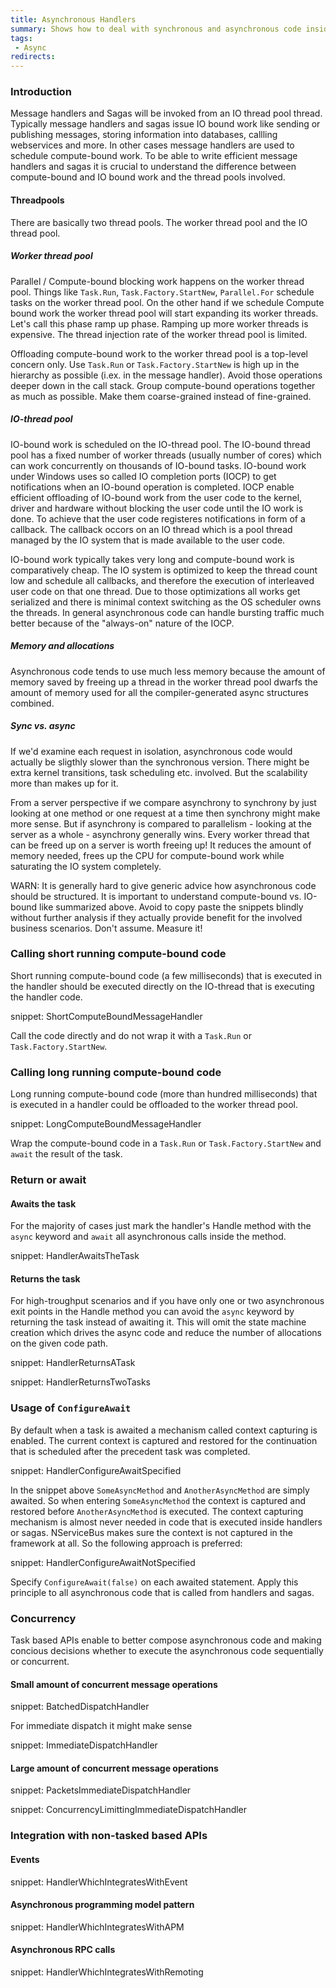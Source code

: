```yaml
---
title: Asynchronous Handlers
summary: Shows how to deal with synchronous and asynchronous code inside asynchronous handlers
tags:
 - Async
redirects:
---
```


### Introduction

Message handlers and Sagas will be invoked from an IO thread pool thread. Typically message handlers and sagas issue IO bound work like sending or publishing messages, storing information into databases, callling webservices and more. In other cases message handlers are used to schedule compute-bound work. To be able to write efficient message handlers and sagas it is crucial to understand the difference between compute-bound and IO bound work and the thread pools involved.

#### Threadpools

There are basically two thread pools. The worker thread pool and the IO thread pool.

##### Worker thread pool
Parallel / Compute-bound blocking work happens on the worker thread pool. Things like `Task.Run`, `Task.Factory.StartNew`, `Parallel.For` schedule tasks on the worker thread pool.
On the other hand if we schedule Compute bound work the worker thread pool will start expanding its worker threads. Let's call this phase ramp up phase. Ramping up more worker threads is expensive. The thread injection rate of the worker thread pool is limited.

Offloading compute-bound work to the worker thread pool is a top-level concern only. Use `Task.Run` or `Task.Factory.StartNew` is high up in the hierarchy as possible (i.ex. in the message handler). Avoid those operations deeper down in the call stack. Group compute-bound operations together as much as possible. Make them coarse-grained instead of fine-grained.

##### IO-thread pool
IO-bound work is scheduled on the IO-thread pool. The IO-bound thread pool has a fixed number of worker threads (usually number of cores) which can work concurrently on thousands of IO-bound tasks. IO-bound work under Windows uses so called IO completion ports (IOCP) to get notifications when an IO-bound operation is completed. IOCP enable efficient offloading of IO-bound work from the user code to the kernel, driver and hardware without blocking the user code until the IO work is done. To achieve that the user code registeres notifications in form of a callback. The callback occors on an IO thread which is a pool thread managed by the IO system that is made available to the user code.

IO-bound work typically takes very long and compute-bound work is comparatively cheap. The IO system is optimized to keep the thread count low and schedule all callbacks, and therefore the execution of interleaved user code on that one thread. Due to those optimizations all works get serialized and there is minimal context switching as the OS scheduler owns the threads. In general asynchronous code can handle bursting traffic much better because of the "always-on" nature of the IOCP.

##### Memory and allocations

Asynchronous code tends to use much less memory because the amount of memory saved by freeing up a thread in the worker thread pool dwarfs the amount of memory used for all the compiler-generated async structures combined.

##### Sync vs. async
If we'd examine each request in isolation, asynchronous code would actually be sligthly slower than the synchronous version. There might be extra kernel transitions, task scheduling etc. involved. But the scalability more than makes up for it.

From a server perspective if we compare asynchrony to synchrony by just looking at one method or one request at a time then synchrony might make more sense. But if asynchrony is compared to parallelism - looking at the server as a whole - asynchrony generally wins. Every worker thread that can be freed up on a server is worth freeing up! It reduces the amount of memory needed, frees up the CPU for compute-bound work while saturating the IO system completely.

WARN: It is generally hard to give generic advice how asynchronous code should be structured. It is important to understand compute-bound vs. IO-bound like summarized above. Avoid to copy paste the snippets blindly without further analysis if they actually provide benefit for the involved business scenarios. Don't assume. Measure it!

### Calling short running compute-bound code

Short running compute-bound code (a few milliseconds) that is executed in the handler should be executed directly on the IO-thread that is executing the handler code.

snippet: ShortComputeBoundMessageHandler

Call the code directly and do not wrap it with a `Task.Run` or `Task.Factory.StartNew`.

### Calling long running compute-bound code

Long running compute-bound code (more than hundred milliseconds) that is executed in a handler could be offloaded to the worker thread pool.

snippet: LongComputeBoundMessageHandler

Wrap the compute-bound code in a `Task.Run` or `Task.Factory.StartNew` and `await` the result of the task.

### Return or await

#### Awaits the task

For the majority of cases just mark the handler's Handle method with the `async` keyword and `await` all asynchronous calls inside the method.

snippet: HandlerAwaitsTheTask

#### Returns the task

For high-troughput scenarios and if you have only one or two asynchronous exit points in the Handle method you can avoid the `async` keyword by returning the task instead of awaiting it. This will omit the state machine creation which drives the async code and reduce the number of allocations on the given code path.

snippet: HandlerReturnsATask

snippet: HandlerReturnsTwoTasks

### Usage of `ConfigureAwait`

By default when a task is awaited a mechanism called context capturing is enabled. The current context is captured and restored for the continuation that is scheduled after the precedent task was completed.

snippet: HandlerConfigureAwaitSpecified

In the snippet above `SomeAsyncMethod` and `AnotherAsyncMethod` are simply awaited. So when entering `SomeAsyncMethod` the context is captured and restored before `AnotherAsyncMethod` is executed. The context capturing mechanism is almost never needed in code that is executed inside handlers or sagas. NServiceBus makes sure the context is not captured in the framework at all. So the following approach is preferred:

snippet: HandlerConfigureAwaitNotSpecified

Specify `ConfigureAwait(false)` on each awaited statement. Apply this principle to all asynchronous code that is called from handlers and sagas.

### Concurrency

Task based APIs enable to better compose asynchronous code and making concious decisions whether to execute the asynchronous code sequentially or concurrent.

#### Small amount of concurrent message operations

snippet: BatchedDispatchHandler

For immediate dispatch it might make sense

snippet: ImmediateDispatchHandler

#### Large amount of concurrent message operations


snippet: PacketsImmediateDispatchHandler

snippet: ConcurrencyLimittingImmediateDispatchHandler

### Integration with non-tasked based APIs

#### Events

snippet: HandlerWhichIntegratesWithEvent

#### Asynchronous programming model pattern

snippet: HandlerWhichIntegratesWithAPM

#### Asynchronous RPC calls

snippet: HandlerWhichIntegratesWithRemoting
